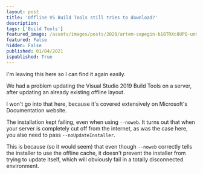 ```yaml
---
layout: post
title: 'Offline VS Build Tools still tries to download?'
description: 
tags: ['Build Tools']
featured_image: /assets/images/posts/2020/artem-sapegin-b18TRXc8UPQ-unsplash.jpg
featured: False
hidden: False
published: 01/04/2021
ispublished: True
---
```

I'm leaving this here so I can find it again easily.

We had a problem updating the Visual Studio 2019 Build Tools on a server, after updating an already existing offline layout.

I won't go into that here, because it's covered extensively on Microsoft's Documentation website.

The installation kept failing, even when using `--noweb`. It turns out that when your server is completely cut off from the internet, as was the case here, you also need to pass `--noUpdateInstaller`.

This is because (so it would seem) that even though `--noweb` correctly tells the installer to use the offline cache, it doesn't prevent the installer from trying to update itself, which will obviously fail in a totally disconnected environment.